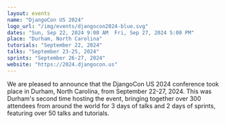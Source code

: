 ```yaml
---
layout: events
name: "DjangoCon US 2024"
logo_url: "/img/events/djangocon2024-blue.svg"
dates: "Sun, Sep 22, 2024 9:00 AM  Fri, Sep 27, 2024 5:00 PM"
place: "Durham, North Carolina"
tutorials: "September 22, 2024"
talks: "September 23-25, 2024"
sprints: "September 26-27, 2024"
website: "https://2024.djangocon.us"
---
```


We are pleased to announce that the DjangoCon US 2024 conference took place in Durham, North Carolina, from September 22-27, 2024. This was Durham's second time hosting the event, bringing together over 300 attendees from around the world for 3 days of talks and 2 days of sprints, featuring over 50 talks and tutorials.